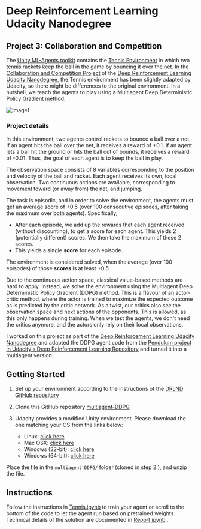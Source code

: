 # Deep Reinforcement Learning Udacity Nanodegree
## Project 3: Collaboration and Competition

The [Unity ML-Agents toolkit](https://github.com/Unity-Technologies/ml-agents/blob/master/docs/Learning-Environment-Examples.md) contains the [Tennis Environment](https://github.com/Unity-Technologies/ml-agents/blob/master/docs/Learning-Environment-Examples.md#tennis) in which two tennis rackets keep the ball in the game by bouncing it over the net. 
In the [Collaboration and Competition Project](https://github.com/udacity/deep-reinforcement-learning/tree/master/p3_collab-compet) of the [Deep Reinforcement Learning Udacity Nanodegree](https://www.udacity.com/course/deep-reinforcement-learning-nanodegree--nd893), the Tennis environment has been slightly adapted by Udacity, so there might be differences to the original environment. In a nutshell, we teach the agents to play using a Multiagent Deep Deterministic Policy Gradient method. 

[//]: # (Image References)

[image1]: https://user-images.githubusercontent.com/10624937/42135623-e770e354-7d12-11e8-998d-29fc74429ca2.gif "Trained Agent"

![image1]

### Project details
In this environment, two agents control rackets to bounce a ball over a net. If an agent hits the ball over the net, it receives a reward of +0.1.  If an agent lets a ball hit the ground or hits the ball out of bounds, it receives a reward of -0.01.  Thus, the goal of each agent is to keep the ball in play.

The observation space consists of 8 variables corresponding to the position and velocity of the ball and racket. Each agent receives its own, local observation.  Two continuous actions are available, corresponding to movement toward (or away from) the net, and jumping. 

The task is episodic, and in order to solve the environment, the agents must get an average score of +0.5 (over 100 consecutive episodes, after taking the maximum over both agents). Specifically,

- After each episode, we add up the rewards that each agent received (without discounting), to get a score for each agent. This yields 2 (potentially different) scores. We then take the maximum of these 2 scores.
- This yields a single **score** for each episode.

The environment is considered solved, when the average (over 100 episodes) of those **scores** is at least +0.5.

Due to the continuous action space, classical value-based methods are hard to apply. Instead, we solve the environment using the Multiagent Deep Deterministic Policy Gradient (DDPG) method. This is a flavour of an actor-critic method, where the actor is trained to maximize the expected outcome as is predicted by the critic network. As a twist, our critics also _see_ the observation space and next actions of the opponents. This is allowed, as this only happens during training. When we test the agents, we don't need the critics anymore, and the actors only rely on their local observations.

I worked on this project as part of the [Deep Reinforcement Learning Udacity Nanodegree](https://www.udacity.com/course/deep-reinforcement-learning-nanodegree--nd893) and adapted the DDPG agent code from the [Pendulum project in Udacity's Deep Reinforcement Learning Repository](https://github.com/udacity/deep-reinforcement-learning/tree/master/ddpg-pendulum) and turned it into a multiagent version.

## Getting Started

1. Set up your environment according to the instructions of the [DRLND GitHub repository](https://github.com/udacity/deep-reinforcement-learning#dependencies)

2. Clone this GitHub repository [multiagent-DDPG](https://github.com/hullmann/multiagent-DDPG)

3. Udacity provides a modified Unity environment. Please download the one matching your OS from the links below:
    - Linux: [click here](https://s3-us-west-1.amazonaws.com/udacity-drlnd/P3/Tennis/Tennis_Linux.zip)
    - Mac OSX: [click here](https://s3-us-west-1.amazonaws.com/udacity-drlnd/P3/Tennis/Tennis.app.zip)
    - Windows (32-bit): [click here](https://s3-us-west-1.amazonaws.com/udacity-drlnd/P3/Tennis/Tennis_Windows_x86.zip)
    - Windows (64-bit): [click here](https://s3-us-west-1.amazonaws.com/udacity-drlnd/P3/Tennis/Tennis_Windows_x86_64.zip)

Place the file in the `multiagent-DDPG/` folder (cloned in step 2.), and unzip the file. 

## Instructions
Follow the instructions in [Tennis.ipynb](https://github.com/hullmann/multiagent-DDPG/blob/master/Tennis.ipynb) to train your agent or scroll to the bottom of the code to let the agent run based on pretrained weights. Technical details of the solution are documented in [Report.ipynb](https://github.com/hullmann/multiagent-DDPG/blob/master/Report.ipynb) .
